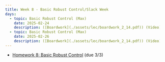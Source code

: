 ```yaml
---
title: Week 8 - Basic Robust Control/Slack Week
days:
  - topic: Basic Robust Control (Max)
    date: 2025-02-24
    description: ([Boardwork](./assets/lec/boardwork_2_14.pdf)) (Video) <br /> Reading - LN 5.3, DFT 4
  - topic: Basic Robust Control (Max)
    date: 2025-02-26
    description: ([Boardwork](./assets/lec/boardwork_2_14.pdf)) (Video) <br /> Reading - LN 5.3, DFT 5
---
```


- [Homework 8: Basic Robust Control](./assets/hw/hw3.zip) (due 3/3)

<a id="Week9"></a>
